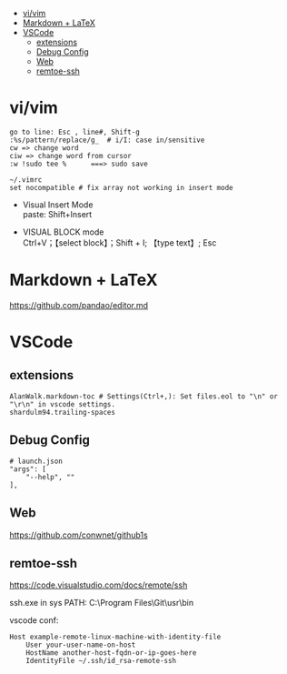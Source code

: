 <!-- TOC -->

- [vi/vim](#vivim)
- [Markdown + LaTeX](#markdown--latex)
- [VSCode](#vscode)
    - [extensions](#extensions)
    - [Debug Config](#debug-config)
    - [Web](#web)
    - [remtoe-ssh](#remtoe-ssh)

<!-- /TOC -->

# vi/vim

    go to line: Esc , line#, Shift-g
    :%s/pattern/replace/g_  # i/I: case in/sensitive    
    cw => change word
    ciw => change word from cursor
    :w !sudo tee %      ===> sudo save

    ~/.vimrc
    set nocompatible # fix array not working in insert mode

* Visual Insert Mode  
    paste: Shift+Insert
    
* VISUAL BLOCK mode  
    Ctrl+V；【select block】；Shift + I; 【type text】; Esc

# Markdown + LaTeX
https://github.com/pandao/editor.md

# VSCode
## extensions

    AlanWalk.markdown-toc # Settings(Ctrl+,): Set files.eol to "\n" or "\r\n" in vscode settings.
    shardulm94.trailing-spaces

## Debug Config

    # launch.json
    "args": [
        "--help", ""
    ],

## Web
https://github.com/conwnet/github1s

## remtoe-ssh
https://code.visualstudio.com/docs/remote/ssh

ssh.exe in sys PATH: C:\Program Files\Git\usr\bin

vscode conf:

    Host example-remote-linux-machine-with-identity-file
        User your-user-name-on-host
        HostName another-host-fqdn-or-ip-goes-here
        IdentityFile ~/.ssh/id_rsa-remote-ssh